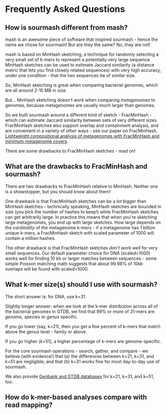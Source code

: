 # Frequently Asked Questions

## How is sourmash different from mash?

mash is an awesome piece of software that inspired sourmash - hence the
name we chose for sourmash! But are they the same? No, they are not!

mash is based on MinHash sketching, a technique for randomly selecting
a very small set of k-mers to represent a potentially very large
sequence. MinHash sketches can be used to estimate Jaccard similarity
(a distance metric that lets you find closely related sequences)
with very high accuracy, under one condition - that the two sequences
be of similar size.

So, MinHash sketching is great when comparing bacterial genomes, which are
all around 2-10 MB in size.

But... MinHash sketching doesn't work when comparing _metagenomes_ to
genomes, because metagenomes are usually _much_ larger than genomes.

So we built sourmash around a different kind of sketch - FracMinHash -
which can estimate Jaccard similarity between sets of very different
sizes. FracMinHash sketches also support overlap and containment analysis,
and are convenient in a variety of other ways - see our paper on
FracMinHash, [Lightweight compositional analysis of metagenomes with
FracMinHash and minimum metagenome covers](@@).

There are some drawbacks to FracMinHash sketches - read on!

## What are the drawbacks to FracMinHash and sourmash?

There are two drawbacks to FracMinHash relative to MinHash. Neither
one is a showstopper, but you should know about them!

One drawback is that FracMinHash sketches can be a _lot_ bigger than
MinHash sketches - technically speaking, MinHash sketches are bounded
in size (you pick the number of hashes to keep!) while FracMinHash
sketches can get arbitrarily large. In practice this means that when
you're sketching large metagenomes, you end up with large sketches.
How large depends on the _cardinality_ of the metagenome k-mers - if a
metagenome has 1 billion unique k-mers, a FracMinHash sketch with scaled
parameter of 1000 will contain a million hashes.

The other drawback is that FracMinHash sketches _don't work well_ for
very small sequences. Our default parameter choice for DNA
(scaled=1000) works well for finding 10 kb or larger matches between
sequences - some simple Poisson matching math suggests that about 99.98%
of 10kb overlaps will be found with scaled=1000.

## What k-mer size(s) should I use with sourmash?

The short answer is: for DNA, use k=31.

Slightly longer answer: when we look at the k-mer distribution
across all of the bacterial genomes in GTDB, we find that 99% or
more of 31-mers are _genome_, _species_ or _genus_ specific.

If you go lower (say, k=21), then you get a few percent of k-mers
that match above the genus level - family or above.

If you go higher (k=51), a higher percentage of k-mers are genome-specific.

For the core sourmash operations - search, gather, and compare -
we believe (with evidence!) that (a) the differences between k=21,
k=31, and k=51 are negligible; and that (b) k=31 works fine for
most day-to-day use of sourmash.

We also provide [Genbank and GTDB databases](@@) for k=21, k=31, and
k=51, too.

## How do k-mer-based analyses compare with read mapping?

